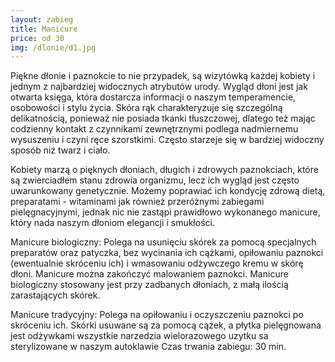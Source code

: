 ```yaml
---
layout: zabieg
title: Manicure
price: od 30
img: /dlonie/d1.jpg
---
```

Piękne dłonie i paznokcie to nie przypadek, są wizytówką każdej kobiety i jednym z najbardziej widocznych atrybutów urody. Wygląd dłoni jest jak otwarta księga, która dostarcza informacji o naszym temperamencie, osobowości i stylu życia. 
Skóra rąk charakteryzuje się szczególną delikatnością, ponieważ nie posiada tkanki tłuszczowej, dlatego też mając codzienny kontakt z czynnikami zewnętrznymi podlega nadmiernemu wysuszeniu i czyni ręce szorstkimi. Często starzeje się w bardziej widoczny sposób niż twarz i ciało.

Kobiety marzą o pięknych dłoniach, długich i zdrowych paznokciach, które są zwierciadłem stanu zdrowia organizmu, lecz ich wygląd jest często uwarunkowany genetycznie. Możemy poprawiać ich kondycję zdrową dietą, preparatami - witaminami jak również przeróżnymi zabiegami pielęgnacyjnymi, jednak nic nie zastąpi prawidłowo wykonanego manicure, który nada naszym dłoniom elegancji i smukłości.

Manicure biologiczny:
Polega na usunięciu skórek za pomocą specjalnych preparatów oraz patyczka, bez wycinania ich cążkami, opiłowaniu paznokci (ewentualnie skróceniu ich) i wmasowaniu odżywczego kremu w skórę dłoni. Manicure można zakończyć malowaniem paznokci. 
Manicure biologiczny stosowany jest przy zadbanych dłoniach, z małą ilością zarastających skórek.
  
Manicure tradycyjny:
Polega na opiłowaniu i oczyszczeniu paznokci po skróceniu ich. Skórki usuwane są za pomocą cążek, a płytka pielęgnowana jest odżywkami
wszystkie narzedzia wielorazowego uzytku sa sterylizowane w naszym autoklawie 
Czas trwania zabiegu: 30 min.
